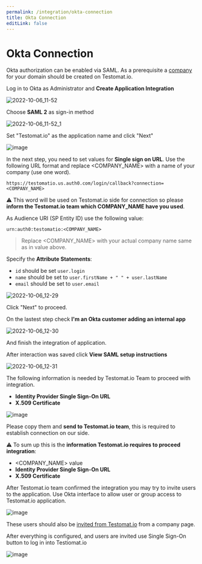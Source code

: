 ```yaml
---
permalink: /integration/okta-connection
title: Okta Connection
editLink: false
---
```


# Okta Connection

Okta authorization can be enabled via SAML. As a prerequisite a [company](https://docs.testomat.io/subscriptions/companies/) for your domain should be created on Testomat.io. 

Log in to Okta as Administrator and **Create Application Integration**

![2022-10-06_11-52](/assets/194427516-2a6336b7-f419-4390-a1a4-30ce528045ba.png)

Choose **SAML 2** as sign-in method

![2022-10-06_11-52_1](/assets/194427643-4af9baff-2934-4b5f-a972-b29c706212c1.png)

Set "Testomat.io" as the application name and click "Next"

![image](/assets/194428326-ba6d0b70-5f36-4a7e-bee2-cc83266c2a85.png)

In the next step, you need to set values for **Single sign on URL**. Use the following URL format and replace <COMPANY_NAME> with a name of your company (use one word). 

```
https://testomatio.us.auth0.com/login/callback?connection=<COMPANY_NAME>
```

⚠️ This word will be used on Testomat.io side for connection so please **inform the Testomat.io team which COMPANY_NAME have you used**.

As Audience URI (SP Entity ID) use the following value:

```
urn:auth0:testomatio:<COMPANY_NAME>
```
> Replace <COMPANY_NAME> with your actual company name same as in value above.


Specify the **Attribute Statements**:

* `id` should be set `user.login`
* `name` should be set to `user.firstName + " " + user.lastName`
* `email` should be set to `user.email`

![2022-10-06_12-29](/assets/194431376-68ce56b2-9056-4057-8e9d-3cd2d7709351.png)

Click "Next" to proceed.

On the lastest step check **I'm an Okta customer adding an internal app**

![2022-10-06_12-30](/assets/194430057-41f53e5e-b522-4c2c-86a7-351a252a275e.png)

And finish the integration of application.

After interaction was saved click **View SAML setup instructions**

![2022-10-06_12-31](/assets/194430131-d1c72622-0a5b-4fda-9217-45d2d2f192be.png)

The following information is needed by Testomat.io Team to proceed with integration.

* **Identity Provider Single Sign-On URL**
* **X.509 Certificate**

![image](/assets/194430424-d9b5a8ea-cc7c-4abc-96a1-7f4bb985fe03.png)

Please copy them and **send to Testomat.io team**, this is required to establish connection on our side. 

⚠️ To sum up this is the **information Testomat.io requires to proceed integration**:

* <COMPANY_NAME> value
* **Identity Provider Single Sign-On URL**
* **X.509 Certificate**

After Testomat.io team confirmed the integration you may try to invite users to the application. Use Okta interface to allow user or group access to Testomat.io application.

![image](/assets/194430955-259faf69-2fe2-49a2-93f1-223a9edb1e69.png)

These users should also be [invited from Testomat.io](https://docs.testomat.io/subscriptions/companies/#how-to-invite-a-user-to-a-company) from a company page.

After everything is configured, and users are invited use Single Sign-On button to log in into Testiomat.io

![image](/assets/193945922-c6ed5091-7482-4358-a3a0-3cbdbb86e411.png)

